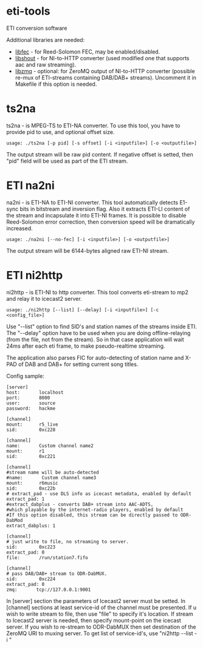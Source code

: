 eti-tools
=========

ETI conversion software

Additional libraries are needed:
* [libfec](http://mmbtools.crc.ca/content/view/39/65/) - for Reed-Solomon FEC, may be enabled/disabled.
* [libshout](http://www.icecast.org/download.php) - for NI-to-HTTP converter (used modified one that supports aac and raw streaming).
* [libzmq](http://zeromq.org) - optional: for ZeroMQ output of NI-to-HTTP converter (possible re-mux of ETI-streams containing DAB/DAB+ streams). Uncomment it in Makefile if this option is needed.


ts2na
===============
ts2na - is MPEG-TS to ETI-NA converter. To use this tool, you have to provide pid to use, and optional offset size.

    usage: ./ts2na [-p pid] [-s offset] [-i <inputfile>] [-o <outputfile>]

The output stream will be raw pid content. If negative offset is setted, then "pid" field will be used as part of the ETI stream.

ETI na2ni
===============
na2ni - is ETI-NA to ETI-NI converter. This tool automatically detects E1-sync bits in bitstream and inversion flag. Also it extracts ETI-LI content of the stream and incapsulate it into ETI-NI frames. It is possible to disable Reed-Solomon error correction, then conversion speed will be dramatically increased.

    usage: ./na2ni [--no-fec] [-i <inputfile>] [-o <outputfile>]

The output stream will be 6144-bytes aligned raw ETI-NI stream.

ETI ni2http
===============
ni2http - is ETI-NI to http converter. This tool converts eti-stream to mp2 and relay it to icecast2 server.

    usage: ./ni2http [--list] [--delay] [-i <inputfile>] [-c <config_file>]

Use "--list" option to find SID's and station names of the streams inside ETI.
The "--delay" option have to be used when you are doing offline-relaying (from the file, not from the stream). So in that case application will wait 24ms after each eti frame, to make pseudo-realtime streaming.

The application also parses FIC for auto-detecting of station name and X-PAD of DAB and DAB+ for setting current song titles.

Config sample:

    [server]
    host:       localhost
    port:       8000
    user:       source
    password:   hackme
    
    [channel]
    mount:      r5_live
    sid:        0xc228
    
    [channel]
    name:       Custom channel name2
    mount:      r1
    sid:        0xc221
    
    [channel]
    #stream name will be auto-detected
    #name:       Custom channel name3
    mount:      r6music
    sid:        0xc22b
    # extract_pad - use DLS info as icecast metadata, enabled by default
    extract_pad: 1
    #extract_dabplus - converts DAB+ stream into AAC-ADTS,
    #which playable by the internet-radio players, enabled by default
    #If this option disabled, this stream can be directly passed to ODR-DabMod
    extract_dabplus: 1
    
    [channel]
    # just write to file, no streaming to server.
    sid:        0xc223
    extract_pad: 0
    file:       /run/station7.fifo

    [channel]
    # pass DAB/DAB+ stream to ODR-DabMUX.
    sid:        0xc224
    extract_pad: 0
    zmq:       tcp://127.0.0.1:9001

In [server] section the parameters of Icecast2 server must be setted.
In [channel] sections at least service-id of the channel must be presented. If u wish to write stream to file, then use "file" to specify it's location. If stream to Icecast2 server is needed, then specify mount-point on the icecast server. If you wish to re-stream to ODR-DabMUX then set destination of the ZeroMQ URI to muxing server. To get list of service-id's, use "ni2http --list -i <inputfile>"
